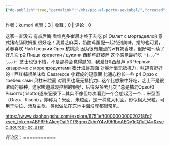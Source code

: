```yaml
---
{"dg-publish":true,"permalink":"/xhs/pio-al-porto-sevkabel/","created":"2025-03-17T22:50:30.949+08:00","updated":"2025-03-17T22:50:30.949+08:00"}
---
```


作者：kumori
点赞：3   |   收藏：0   |   评论：0

这家一直没去 有点后悔 看维克多崔展才终于去吃
p1 Омлет с мортаделлой 意式猪肉肠欧姆蛋 很好吃！我爱芝麻菜，奶酪鸡蛋配一起特别美味，摆的也可爱，黄春喜欢
Чай Грецкий Орех 核桃茶 因为很有趣点的w有奶香味，很好喝～续了好几次
p2 Пицца креветки / цукини 西葫芦虾披萨 这个感觉最好吃╰(⸝⸝⸝´꒳`⸝⸝⸝)╯芝士也很不错，不是那种会觉得腻的，我爱虾&西葫芦
p3 Черные казаречче с морепродуктами 墨汁海鲜意面 对墨汁毫无抵抗力，味道真挺好的！西红柿很美味😋
Casarecce 小螺旋的短意面 比通心粉长一些
p4 Орзо с гребешками 贝柱米粒面 对扇贝也毫无抵抗力…这个比想象中好吃，芝士不是很浓稠的那种，这家味道咸淡控制的很好，后悔没多去几次
*总是搞混Орзо和Ризотто(risotto)遂来记录下…其实不像但每次看到一个会想起另一个…
米型面（Orzo、Risoni），亦称为：米面、米粒面。是一种意大利面。形似粗大米粒，可用于沙拉、汤及主食。类似做法在东地中海沿岸都很常见。

https://www.xiaohongshu.com/explore/6751eff0000000000202f8fd?xsec_token=ABP6FhAkegOatYI1R8gmxZkhnY4vJ9h1boAEQy1dQ1uD4=&xsec_source=pc_user

评论区：===========

